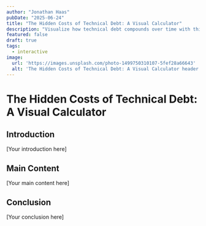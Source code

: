 ```yaml
---
author: "Jonathan Haas"
pubDate: "2025-06-24"
title: "The Hidden Costs of Technical Debt: A Visual Calculator"
description: "Visualize how technical debt compounds over time with this interactive velocity tracker. Model the real impact on your team's delivery speed and make data-driven decisions about when to pay it down."
featured: false
draft: true
tags:
  - interactive
image:
  url: 'https://images.unsplash.com/photo-1499750310107-5fef28a66643'
  alt: 'The Hidden Costs of Technical Debt: A Visual Calculator header image'
---
```


# The Hidden Costs of Technical Debt: A Visual Calculator

<!-- Start writing your post here -->

## Introduction

[Your introduction here]

## Main Content

[Your main content here]

## Conclusion

[Your conclusion here]
